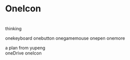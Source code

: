 # OneIcon

#



thinking

onekeyboard onebutton onegamemouse onepen onemore

a plan from yupeng </br>
oneDrive oneIcon </br>
